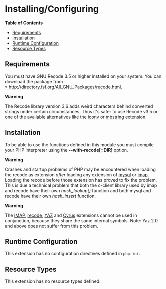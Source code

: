 Installing/Configuring
======================

**Table of Contents**

-   [Requirements](/recode/setup.html#Requirements)
-   [Installation](/recode/setup.html#Installation)
-   [Runtime Configuration](/recode/setup.html#Runtime%20Configuration)
-   [Resource Types](/recode/setup.html#Resource%20Types)

Requirements
------------

You must have GNU Recode 3.5 or higher installed on your system. You can
download the package from
<a href="http://directory.fsf.org/All_GNU_Packages/recode.html" class="link external">» http://directory.fsf.org/All_GNU_Packages/recode.html</a>.

**Warning**

The Recode library version 3.6 adds weird characters behind converted
strings under certain circumstances. Thus it's safer to use Recode v3.5
or one of the available alternatives like the
<a href="/ref/iconv.html" class="link">iconv</a> or
<a href="/ref/mbstring.html" class="link">mbstring</a> extension.

Installation
------------

To be able to use the functions defined in this module you must compile
your PHP interpreter using the **--with-recode\[=DIR\]** option.

**Warning**

Crashes and startup problems of PHP may be encountered when loading the
recode as extension *after* loading any extension of
<a href="/set/mysqlinfo.html#MySQL%20Functions" class="link">mysql</a>
or <a href="/ref/imap.html" class="link">imap</a>. Loading the recode
before those extension has proved to fix the problem. This is due a
technical problem that both the c-client library used by imap and recode
have their own *hash\_lookup()* function and both mysql and recode have
their own *hash\_insert* function.

**Warning**

The <a href="/book/imap.html" class="link">IMAP</a>,
<a href="/book/recode.html" class="link">recode</a>,
<a href="/book/yaz.html" class="link">YAZ</a> and
<a href="/book/cyrus.html" class="link">Cyrus</a> extensions cannot be
used in conjunction, because they share the same internal symbols. Note:
Yaz 2.0 and above does not suffer from this problem.

Runtime Configuration
---------------------

This extension has no configuration directives defined in `php.ini`.

Resource Types
--------------

This extension has no resource types defined.
